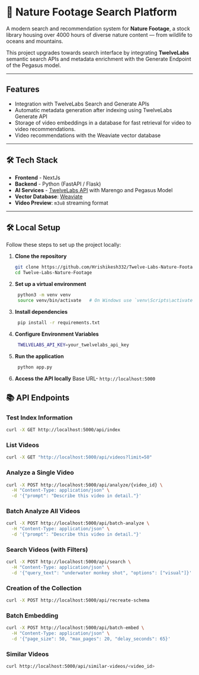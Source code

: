 # 🌿 Nature Footage Search Platform

A modern search and recommendation system for **Nature Footage**, a stock library housing over 4000 hours of diverse nature content — from wildlife to oceans and mountains.  

This project upgrades towards search interface by integrating **TwelveLabs** semantic search APIs and metadata enrichment with the Generate Endpoint of the Pegasus model.

---

## Features

- Integration with TwelveLabs Search and Generate APIs
- Automatic metadata generation after indexing using TwelveLabs Generate API
- Storage of video embeddings in a database for fast retrieval for video to video recommendations.
- Video recommendations with the Weaviate vector database

---

## 🛠 Tech Stack

- **Frontend** - NextJs
- **Backend** - Python (FastAPI / Flask)
- **AI Services** -  [TwelveLabs API](https://docs.twelvelabs.io/) with Marengo and Pegasus Model
- **Vector Database**: [Weaviate](https://weaviate.io/)
- **Video Preview**: `m3u8` streaming format

---

## 🛠 Local Setup

Follow these steps to set up the project locally:

1. **Clone the repository**
   ```bash
   git clone https://github.com/Hrishikesh332/Twelve-Labs-Nature-Footage.git
   cd Twelve-Labs-Nature-Footage
   ```

2. **Set up a virtual environment**
   ```bash
    python3 -m venv venv
    source venv/bin/activate   # On Windows use `venv\Scripts\activate`
   ```

3. **Install dependencies**
   ```bash
    pip install -r requirements.txt
   ```
 
4. **Configure Environment Variables**
   ```bash
    TWELVELABS_API_KEY=your_twelvelabs_api_key
   ```

5. **Run the application**
   ```bash
    python app.py
   ```

5. **Access the API locally**
    Base URL- `http://localhost:5000`


## 📚 API Endpoints

### Test Index Information
```bash
curl -X GET http://localhost:5000/api/index
```

### List Videos
```bash
curl -X GET "http://localhost:5000/api/videos?limit=50"
```

### Analyze a Single Video
```bash
curl -X POST http://localhost:5000/api/analyze/{video_id} \
  -H "Content-Type: application/json" \
  -d '{"prompt": "Describe this video in detail."}'
```

### Batch Analyze All Videos
```bash
curl -X POST http://localhost:5000/api/batch-analyze \
  -H "Content-Type: application/json" \
  -d '{"prompt": "Describe this video in detail."}'
```

### Search Videos (with Filters)

```bash
curl -X POST http://localhost:5000/api/search \
  -H "Content-Type: application/json" \
  -d '{"query_text": "underwater monkey shot", "options": ["visual"]}'

```



### Creation of the Collection

```bash
curl -X POST http://localhost:5000/api/recreate-schema

```



### Batch Embedding

```bash
curl -X POST http://localhost:5000/api/batch-embed \
  -H "Content-Type: application/json" \
  -d '{"page_size": 50, "max_pages": 20, "delay_seconds": 65}'

```


### Similar Videos

```bash
curl http://localhost:5000/api/similar-videos/<video_id>

```